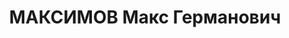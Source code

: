 ---
title: МАКСИМОВ Макс Германович
description: "Род. в 1894, Петроковская губ., г. Лодзь, еврей, обр.: незаконченное\
  \ высшее, член ВКП(б). Проживал: Москва, гостиница \"Савой\", комн. 305. Сотрудник\
  \ Разведывательного управления РККА, полковой комиссар. \n  Арестован 16.05.1937.\
  \ Обв.: шпионаж. Приговор: ВК ВС СССР, 01.11.1937 – ВМН. Расстрелян 01.11.1937,\
  \ г.Москва. \n  Реабилитирован ВК ВС СССР 01.06.1957"
---
